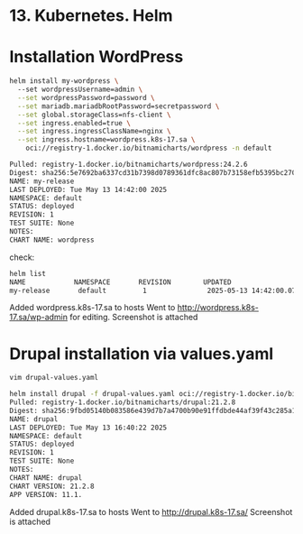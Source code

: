 # 13. Kubernetes. Helm
# Installation WordPress
```bash
helm install my-wordpress \                  
  --set wordpressUsername=admin \
  --set wordpressPassword=password \
  --set mariadb.mariadbRootPassword=secretpassword \
  --set global.storageClass=nfs-client \
  --set ingress.enabled=true \
  --set ingress.ingressClassName=nginx \
  --set ingress.hostname=wordpress.k8s-17.sa \
    oci://registry-1.docker.io/bitnamicharts/wordpress -n default

Pulled: registry-1.docker.io/bitnamicharts/wordpress:24.2.6
Digest: sha256:5e7692ba6337cd31b7398d0789361dfc8ac807b73158efb5395bc2707fd7f74a
NAME: my-release
LAST DEPLOYED: Tue May 13 14:42:00 2025
NAMESPACE: default
STATUS: deployed
REVISION: 1
TEST SUITE: None
NOTES:
CHART NAME: wordpress
```
check:
```bash
helm list
NAME            NAMESPACE       REVISION        UPDATED                                 STATUS   CHART                   APP VERSION
my-release       default         1               2025-05-13 14:42:00.075826444 +0000 UTC deployed wordpress-24.2.6        6.8.1   # forgot change the name on ex "my-wordpress"
```  
Added wordpress.k8s-17.sa to hosts
Went to http://wordpress.k8s-17.sa/wp-admin for editing. Screenshot is attached

# Drupal installation via values.yaml
```bash
vim drupal-values.yaml

helm install drupal -f drupal-values.yaml oci://registry-1.docker.io/bitnamicharts/drupal
Pulled: registry-1.docker.io/bitnamicharts/drupal:21.2.8
Digest: sha256:9fbd05140b083586e439d7b7a4700b90e91ffdbde44af39f43c285a1dbe77e91
NAME: drupal
LAST DEPLOYED: Tue May 13 16:40:22 2025
NAMESPACE: default
STATUS: deployed
REVISION: 1
TEST SUITE: None
NOTES:
CHART NAME: drupal
CHART VERSION: 21.2.8
APP VERSION: 11.1.
```

Added drupal.k8s-17.sa to hosts
Went to http://drupal.k8s-17.sa/ Screenshot is attached
